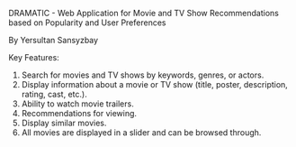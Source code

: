 DRAMATIC - Web Application for Movie and TV Show Recommendations based on Popularity and User Preferences

By Yersultan Sansyzbay

Key Features:
1. Search for movies and TV shows by keywords, genres, or actors.
2. Display information about a movie or TV show (title, poster, description, rating, cast, etc.).
3. Ability to watch movie trailers.
4. Recommendations for viewing.
5. Display similar movies.
6. All movies are displayed in a slider and can be browsed through.
